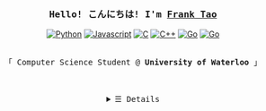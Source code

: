 <h3 align="center"><samp>Hello! こんにちは! I'm <b><a rel="nofollow noopener noreferrer" target="_blank" href="https://franktao.com">Frank Tao</a></b></samp></h3>
<p align="Center">
  <a href="https://github.com/onyasumi?tab=repositories&language=python" target="_blank"><img alt="Python" src="https://img.shields.io/badge/-Python-3572A5?style=flat&logo=Python&logoColor=white"></a>
  <a href="https://github.com/onyasumi?tab=repositories&language=javascript" target="_blank"><img alt="Javascript" src="https://img.shields.io/badge/-Javascript-f1e05a?style=flat&logo=Javascript&logoColor=white"></a>
  <a href="https://github.com/onyasumi?tab=repositories&language=c" target="_blank"><img alt="C" src="https://img.shields.io/badge/-C-888888?style=flat&logo=C&logoColor=white"></a>
  <a href="https://github.com/onyasumi?tab=repositories&language=c%2B%2B" target="_blank"><img alt="C++" src="https://img.shields.io/badge/-C%2B%2B-f34b7d?style=flat&logo=C%2B%2B&logoColor=white"></a>
  <a href="https://github.com/onyasumi?tab=repositories&language=go" target="_blank"><img alt="Go" src="https://img.shields.io/badge/-Go-375eab?style=flat&logo=Go&logoColor=white"></a>
  <a href="https://github.com/onyasumi?tab=repositories&language=kotlin" target="_blank"><img alt="Go" src="https://img.shields.io/badge/-Kotlin-blueviolet?logo=kotlin&logoColor=white"></a>
</p>
<p align="center"><br>
  <samp>
    「 Computer Science Student @ <b>University of Waterloo</b> 」<br>
  </samp>
</p>
<br><br>
<details align="center">
  <summary> <samp>&#9776; Details</samp></summary>
  <br>
    <p align="center">
      <img src="https://github-readme-stats.vercel.app/api?username=onyasumi&include_all_commits=true&show_icons=true&theme=tokyonight"></img><br>
      <a href="https://github.com/onyasumi/onyasumi" target="_blank"><img src="https://img.shields.io/github/last-commit/onyasumi/onyasumi?label=profile%20updated&style=flat&color=green"></a>
    </p>
</details>
<br>
